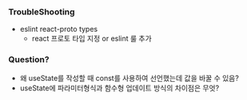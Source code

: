 ### TroubleShooting

* eslint react-proto types 
   * react 프로토 타입 지정 or eslint 룰 추가 

### Question?
   * 왜 useState를 작성할 때 const를 사용하여 선언했는데 값을 바꿀 수 있음?
   * useState에 파라미터형식과 함수형 업데이트 방식의 차이점은 무엇?
